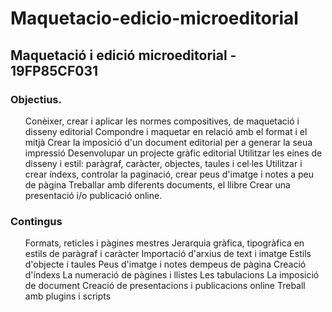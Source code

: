 # Maquetacio-edicio-microeditorial
<h2>Maquetació i edició microeditorial - 19FP85CF031</h2>

<h3>Objectius.</h3>
<ul>
  Conèixer, crear i aplicar les normes compositives, de maquetació i disseny editorial
  Compondre i maquetar en relació amb el format i el mitjà
  Crear la imposició d'un document editorial per a generar la seua impressió
  Desenvolupar un projecte gràfic editorial
  Utilitzar les eines de disseny i estil: paràgraf, caràcter, objectes, taules i cel·les
  Utilitzar i crear índexs, controlar la paginació, crear peus d'imatge i notes a peu de pàgina
  Treballar amb diferents documents, el llibre
  Crear una presentació i/o publicació online.
</ul>

<h3>Contingus</h3>
<ul>
  Formats, reticles i pàgines mestres
  Jerarquia gràfica, tipogràfica en estils de paràgraf i caràcter
  Importació d'arxius de text i imatge
  Estils d'objecte i taules
  Peus d'imatge i notes dempeus de pàgina
  Creació d'índexs
  La numeració de pàgines i llistes
  Les tabulacions
  La imposició de document
  Creació de presentacions i publicacions online
  Treball amb plugins i scripts
</ul>
